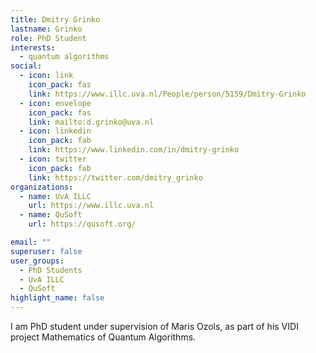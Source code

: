 ```yaml
---
title: Dmitry Grinko
lastname: Grinko
role: PhD Student
interests:
  - quantum algorithms
social:
  - icon: link
    icon_pack: fas
    link: https://www.illc.uva.nl/People/person/5159/Dmitry-Grinko
  - icon: envelope
    icon_pack: fas
    link: mailto:d.grinko@uva.nl
  - icon: linkedin
    icon_pack: fab
    link: https://www.linkedin.com/in/dmitry-grinko
  - icon: twitter
    icon_pack: fab
    link: https://twitter.com/dmitry_grinko
organizations:
  - name: UvA ILLC
    url: https://www.illc.uva.nl
  - name: QuSoft
    url: https://qusoft.org/

email: ""
superuser: false
user_groups:
  - PhD Students
  - UvA ILLC
  - QuSoft
highlight_name: false
---
```


I am PhD student under supervision of Maris Ozols, as part of his VIDI project Mathematics of Quantum Algorithms.
